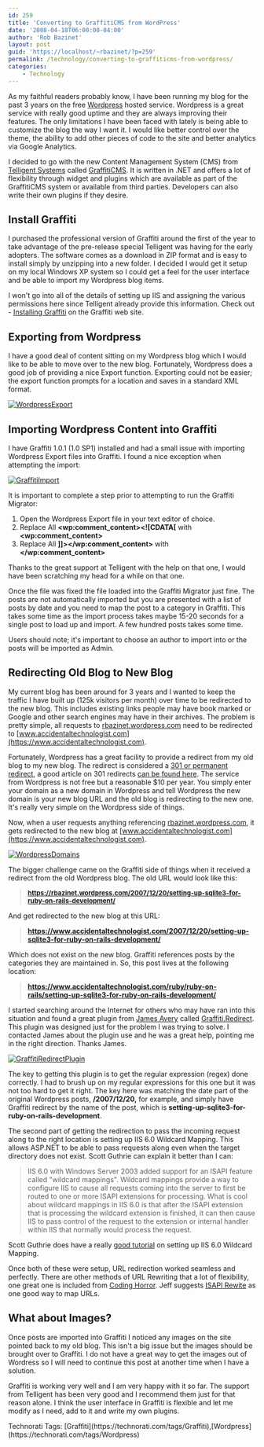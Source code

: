 ```yaml
---
id: 259
title: 'Converting to GraffitiCMS from WordPress'
date: '2008-04-18T06:00:00-04:00'
author: 'Rob Bazinet'
layout: post
guid: 'https://localhost/~rbazinet/?p=259'
permalink: /technology/converting-to-graffiticms-from-wordpress/
categories:
    - Technology
---
```


As my faithful readers probably know, I have been running my blog for the past 3 years on the free [Wordpress](https://www.wordpress.com) hosted service. Wordpress is a great service with really good uptime and they are always improving their features. The only limitations I have been faced with lately is being able to customize the blog the way I want it. I would like better control over the theme, the ability to add other pieces of code to the site and better analytics via Google Analytics.

I decided to go with the new Content Management System (CMS) from [Telligent Systems](https://telligent.com/) called [GraffitiCMS](https://graffiticms.com/). It is written in .NET and offers a lot of flexibility through widget and plugins which are available as part of the GraffitiCMS system or available from third parties. Developers can also write their own plugins if they desire.

## Install Graffiti

I purchased the professional version of Graffiti around the first of the year to take advantage of the pre-release special Telligent was having for the early adopters. The software comes as a download in ZIP format and is easy to install simply by unzipping into a new folder. I decided I would get it setup on my local Windows XP system so I could get a feel for the user interface and be able to import my Wordpress blog items.

I won't go into all of the details of setting up IIS and assigning the various permissions here since Telligent already provide this information. Check out - [Installing Graffiti](https://graffiticms.com/support/getting-started/installing-graffiti/) on the Graffiti web site.

## Exporting from Wordpress

I have a good deal of content sitting on my Wordpress blog which I would like to be able to move over to the new blog. Fortunately, Wordpress does a good job of providing a nice Export function. Exporting could not be easier; the export function prompts for a location and saves in a standard XML format.

[![WordpressExport](https://www.accidentaltechnologist.com/files/media/image/WindowsLiveWriter/ConvertingtoGraffitiCMSfromWordpress_79E9/WordpressExport_thumb.jpg)](https://www.accidentaltechnologist.com/files/media/image/WindowsLiveWriter/ConvertingtoGraffitiCMSfromWordpress_79E9/WordpressExport_2.jpg)

## Importing Wordpress Content into Graffiti

I have Graffiti 1.0.1 (1.0 SP1) installed and had a small issue with importing Wordpress Export files into Graffiti. I found a nice exception when attempting the import:

[![GraffitiImport](https://accidentaltechnologist.com/files/media/image/WindowsLiveWriter/ConvertingtoGraffitiCMSfromWordpress_C269/GraffitiImport_thumb.jpg)](https://accidentaltechnologist.com/files/media/image/WindowsLiveWriter/ConvertingtoGraffitiCMSfromWordpress_C269/GraffitiImport_2.jpg)

It is important to complete a step prior to attempting to run the Graffiti Migrator:

1. Open the Wordpress Export file in your text editor of choice.
2. Replace All **&lt;wp:comment\_content&gt;&lt;!\[CDATA\[** with **&lt;wp:comment\_content&gt;**
3. Replace All **\]\]&gt;&lt;/wp:comment\_content&gt;** with **&lt;/wp:comment\_content&gt;**

Thanks to the great support at Telligent with the help on that one, I would have been scratching my head for a while on that one.

Once the file was fixed the file loaded into the Graffiti Migrator just fine. The posts are not automatically imported but you are presented with a list of posts by date and you need to map the post to a category in Graffiti. This takes some time as the import process takes maybe 15-20 seconds for a single post to load up and import. A few hundred posts takes some time.

Users should note; it's important to choose an author to import into or the posts will be imported as Admin.

## Redirecting Old Blog to New Blog

My current blog has been around for 3 years and I wanted to keep the traffic I have built up (125k visitors per month) over time to be redirected to the new blog. This includes existing links people may have book marked or Google and other search engines may have in their archives. The problem is pretty simple, all requests to [rbazinet.wordpress.com](https://rbazinet.wordpress.com) need to be redirected to [www.accidentaltechnologist.com](https://www.accidentaltechnologist.com).

Fortunately, Wordpress has a great facility to provide a redirect from my old blog to my new blog. The redirect is considered a [301 or permanent redirect](https://en.wikipedia.org/wiki/URL_redirection#HTTP_status_codes_3xx), a good article on 301 redirects [can be found here](https://www.stonetemple.com/articles/301-redirects.shtml). The service from Wordpress is not free but a reasonable $10 per year. You simply enter your domain as a new domain in Wordpress and tell Wordpress the new domain is your new blog URL and the old blog is redirecting to the new one. It's really very simple on the Wordpress side of things.

Now, when a user requests anything referencing [rbazinet.wordpress.com](https://rbazinet.wordpress.com), it gets redirected to the new blog at [www.accidentaltechnologist.com](https://www.accidentaltechnologist.com).

[![WordpressDomains](https://www.accidentaltechnologist.com/files/media/image/WindowsLiveWriter/ConvertingtoGraffitiCMSfromWordpress_79E9/WordpressDomains_thumb.jpg)](https://www.accidentaltechnologist.com/files/media/image/WindowsLiveWriter/ConvertingtoGraffitiCMSfromWordpress_79E9/WordpressDomains_2.jpg)

The bigger challenge came on the Graffiti side of things when it received a redirect from the old Wordpress blog. The old URL would look like this:

> **<font size="2">https://rbazinet.wordpress.com/2007/12/20/setting-up-sqlite3-for-ruby-on-rails-development/</font>**

And get redirected to the new blog at this URL:

> **https://www.accidentaltechnologist.com/2007/12/20/setting-up-sqlite3-for-ruby-on-rails-development/**

Which does not exist on the new blog. Graffiti references posts by the categories they are maintained in. So, this post lives at the following location:

> **https://www.accidentaltechnologist.com/ruby/ruby-on-rails/setting-up-sqlite3-for-ruby-on-rails-development/**

I started searching around the Internet for others who may have ran into this situation and found a great plugin from [James Avery](https://infozerk.com/averyblog/) called [Graffiti.Redirect](https://infozerk.com/averyblog/announcing-graffiti-redirect-0-1/). This plugin was designed just for the problem I was trying to solve. I contacted James about the plugin use and he was a great help, pointing me in the right direction. Thanks James.

[![GraffitiRedirectPlugin](https://www.accidentaltechnologist.com/files/media/image/WindowsLiveWriter/ConvertingtoGraffitiCMSfromWordpress_79E9/GraffitiRedirectPlugin_thumb.jpg)](https://www.accidentaltechnologist.com/files/media/image/WindowsLiveWriter/ConvertingtoGraffitiCMSfromWordpress_79E9/GraffitiRedirectPlugin_2.jpg)

The key to getting this plugin is to get the regular expression (regex) done correctly. I had to brush up on my regular expressions for this one but it was not too hard to get it right. The key here was matching the date part of the original Wordpress posts, **/2007/12/20,** for example, and simply have Graffiti redirect by the name of the post, which is **setting-up-sqlite3-for-ruby-on-rails-development**.

The second part of getting the redirection to pass the incoming request along to the right location is setting up IIS 6.0 Wildcard Mapping. This allows ASP.NET to be able to pass requests along even when the target directory does not exist. Scott Guthrie can explain it better than I can:

> IIS 6.0 with Windows Server 2003 added support for an ISAPI feature called "wildcard mappings". Wildcard mappings provide a way to configure IIS to cause all requests coming into the server to first be routed to one or more ISAPI extensions for processing. What is cool about wildcard mappings in IIS 6.0 is that after the ISAPI extension that is processing the wildcard extension is finished, it can then cause IIS to pass control of the request to the extension or internal handler within IIS that normally would process the request.

Scott Guthrie does have a really [good tutorial](https://weblogs.asp.net/scottgu/archive/2007/03/04/tip-trick-integrating-asp-net-security-with-classic-asp-and-non-asp-net-urls.aspx) on setting up IIS 6.0 Wildcard Mapping.

Once both of these were setup, URL redirection worked seamless and perfectly. There are other methods of URL Rewriting that a lot of flexibility, one great one is included from [Coding Horror](https://www.codinghorror.com/blog/archives/000797.html). Jeff suggests [ISAPI Rewite](https://www.isapirewrite.com/) as one good way to map URLs.

## What about Images?

Once posts are imported into Graffiti I noticed any images on the site pointed back to my old blog. This isn't a big issue but the images should be brought over to Graffiti. I do not have a great way to get the images out of Wordress so I will need to continue this post at another time when I have a solution.

Graffiti is working very well and I am very happy with it so far. The support from Telligent has been very good and I recommend them just for that reason alone. I think the user interface in Graffiti is flexible and let me modify as I need, add to it and write my own plugins.

<div class="wlWriterSmartContent" id="scid:0767317B-992E-4b12-91E0-4F059A8CECA8:bbefc13c-a0cd-41b6-9fa0-6944834ed6fd" style="margin: 0px; padding: 0px; display: inline;">Technorati Tags: [Graffiti](https://technorati.com/tags/Graffiti),[Wordpress](https://technorati.com/tags/Wordpress)</div>